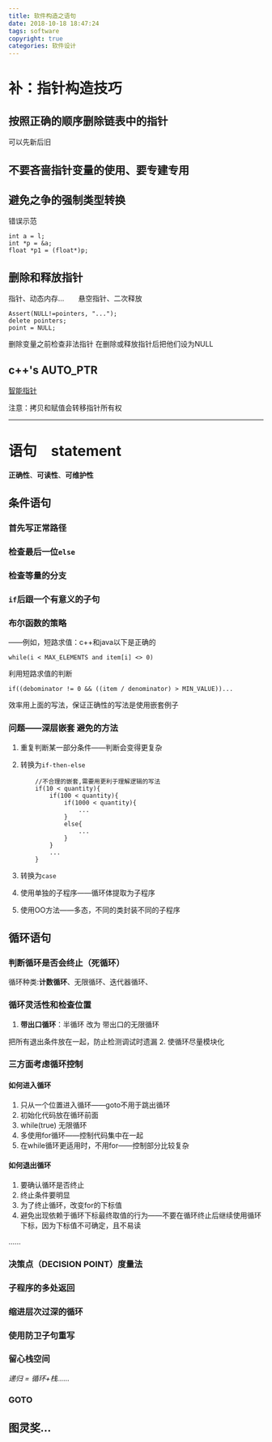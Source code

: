 ```yaml
---
title: 软件构造之语句
date: 2018-10-18 18:47:24
tags: software
copyright: true
categories: 软件设计
---
```


# 补：指针构造技巧
## 按照正确的顺序删除链表中的指针
可以先新后旧
## 不要吝啬指针变量的使用、要专建专用
## 避免之争的强制类型转换
错误示范
```
int a = l;
int *p = &a;
float *p1 = (float*)p;
```

## 删除和释放指针
指针、动态内存...　　悬空指针、二次释放

```
Assert(NULL!=pointers, "...");
delete pointers;
point = NULL;
```

删除变量之前检查非法指针
在删除或释放指针后把他们设为NULL

## c++'s AUTO_PTR
[智能指针](http://https://en.cppreference.com/w/cpp/memory/auto_ptr)

注意：拷贝和赋值会转移指针所有权

------
# 语句　statement
**正确性**、**可读性**、**可维护性**
## 条件语句
### 首先写正常路径
### 检查最后一位`else`
### 检查等量的分支
### `if`后跟一个有意义的子句
### **布尔函数**的策略
——例如，短路求值：c++和java以下是正确的
```
while(i < MAX_ELEMENTS and item[i] <> 0)
```
利用短路求值的判断
```
if((debominator != 0 && ((item / denominator) > MIN_VALUE))...
```
效率用上面的写法，保证正确性的写法是使用嵌套例子
### 问题——**深层嵌套** 避免的方法
1. 重复判断某一部分条件——判断会变得更复杂
2. 转换为`if-then-else`

    ```
    	//不合理的嵌套,需要用更利于理解逻辑的写法
    	if(10 < quantity){
    		if(100 < quantity){
    			if(1000 < quantity){
    				...
    			}
    			else{
    				...
    			}
    		}
    		...
    	}
    ```

3. 转换为`case`
4. 使用单独的子程序——循环体提取为子程序
5. 使用OO方法——多态，不同的类封装不同的子程序

## 循环语句
### 判断循环是否会终止（死循环）

循环种类:**计数循环**、无限循环、迭代器循环、

### 循环灵活性和检查位置
1. **带出口循环**：半循环 改为 带出口的无限循环

  把所有退出条件放在一起，防止检测调试时遗漏
2. 使循环尽量模块化

### 三方面考虑循环控制
#### 如何进入循环
1. 只从一个位置进入循环——goto不用于跳出循环
2. 初始化代码放在循环前面
3. while(true) 无限循环
4. 多使用for循环——控制代码集中在一起
5. 在while循环更适用时，不用for——控制部分比较复杂

#### 如何退出循环
1. 要确认循环是否终止
2. 终止条件要明显
3. 为了终止循环，改变for的下标值
4. 避免出现依赖于循环下标最终取值的行为——不要在循环终止后继续使用循环下标，因为下标值不可确定，且不易读

......
### 决策点（DECISION POINT）度量法

### 子程序的多处返回
### 缩进层次过深的循环
### 使用防卫子句重写
### 留心栈空间
*递归 = 循环+栈......*

### GOTO

## 图灵奖...